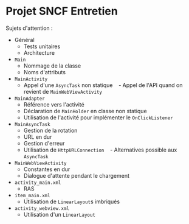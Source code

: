 # Projet SNCF Entretien

Sujets d'attention :

- Général
    - Tests unitaires
    - Architecture
- `Main`
    - Nommage de la classe
    - Noms d'attributs
- `MainActivity`
    - Appel d'une `AsyncTask` non statique
    - Appel de l'API quand on revient de `MainWebViewActivity`
- `MainAdapter`
    - Référence vers l'activité
    - Déclaration de `MainHolder` en classe non statique
    - Utilisation de l'activité pour implémenter le `OnClickListener`
- `MainAsyncTask`
    - Gestion de la rotation
    - URL en dur
    - Gestion d'erreur
    - Utilisation de `HttpURLConnection`
    - Alternatives possible aux `AsyncTask`
- `MainWebViewActivity`
    - Constantes en dur
    - Dialogue d'attente pendant le chargement
- `activity_main.xml`
    - RAS
- `item_main.xml`
    - Utilisation de `LinearLayout`s imbriqués
- `activity_webview.xml`
    - Utilisation d'un `LinearLayout`
